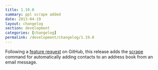 ```yaml
---
title: 1.19.0
summary: ppl scrape added
date: 2013-04-19
layout: changelog
section: development
categories: [changelog]
permalink: /development/changelog/1.19.0
---
```


Following a [feature request](https://github.com/hnrysmth/ppl/issues/23) on GitHub,
this release adds the [scrape](/documentation/commands/scrape) command for
automatically adding contacts to an address book from an email message.

